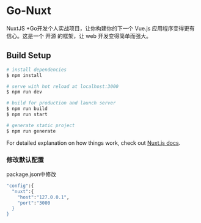 # Go-Nuxt

NuxtJS +Go开发个人实战项目，让你构建你的下一个 Vue.js 应用程序变得更有信心。这是一个 开源 的框架，让 web 开发变得简单而强大。

## Build Setup

```bash
# install dependencies
$ npm install

# serve with hot reload at localhost:3000
$ npm run dev

# build for production and launch server
$ npm run build
$ npm run start

# generate static project
$ npm run generate
```

For detailed explanation on how things work, check out [Nuxt.js docs](https://nuxtjs.org).

### 修改默认配置  
package.json中修改  
```bash
"config":{
  "nuxt":{
    "host":"127.0.0.1",
    "port":"3000
  }
}
```